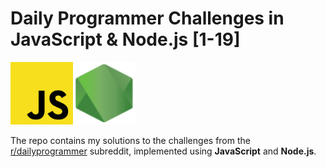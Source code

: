 # Daily Programmer Challenges in JavaScript & Node.js [1-19]

<img src="./README/javascript-js.svg" width="100" height="100" /><img src="./README/node-js.svg" width="100" height="100" />

The repo contains my solutions to the challenges from the [r/dailyprogrammer](https://www.reddit.com/r/dailyprogrammer) subreddit, implemented using **JavaScript** and **Node.js**.
